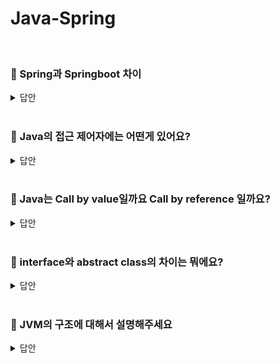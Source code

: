 # Java-Spring
<br>

### 📌 Spring과 Springboot 차이 

<details>
   <summary> 답안 </summary>
<br />

- Spring은 스프링 프로젝트의 모음집입니다. 스프링은 필요한 빈 객체를 등록하고, 빈 객체들간의 의존성을 설정해주어야 했으며 또한 개발자가 필요한 라이브러리들을 직접 추가하고 여러가지 설정들을 직접 함으로써 스프링 프레임워크를 사용하는데 어려움이 있었습니다. 이런 문제를 해결하기 위해 나온 서브 프로젝트가 Springboot입니다. 스프링부트를 사용함으로써 자동으로 빈 객체를 등록하고, 객체간의 의존성을 설정해 주는 등 스프링에서 제공하는 여러 기능들을 자동으로 설정하여 개발자가 보다 쉽게 사용할 수 있도록 도와주는 도구입니다.
</details>
<br>

### 📌 Java의 접근 제어자에는 어떤게 있어요?

<details>
   <summary> 답안 </summary>
<br />
   
- 자바의 접근 제어자는 크게 `public`, `private`, `protected`, `default`가 있습니다. <br>
  public은 모든 접근을 허용하여 외부 클래스에서도 자유롭게 사용이 가능합니다 <br>
  private 모든 접근을 제한하여 외부에서의 접근은 불가하고, 같은 클래스 내에서만 접근이 가능합니다. <br>
  protected는 이를 상속받은 자식 클래스와, 같은 패키지안의 모든 클래스만 접근이 가능합니다. <br>
  default는 클래스에 접근제어자가 없으면 default로 선언되며, 같은 패키지안의 클래스에서만 접근이 가능합니다.<br>

  <details>
      <summary> protected와 private은 각각 언제 사용할 수 있나요? </summary>
   <br />
   
  - protected를 사용하는 주된 이유는 무분별한 인스턴스 생성을 방지하고 , 해당 클래스를 상속받은 클래스와 같은 패키지내의 클래스만 생성자를 호출할 수 있게 제한함으로써 객체의 일관성을 유지하기 위해서 사용합니다. <br>
        private을 사용하는 주된 이유는 정보은닉과 캡슐화를 위해 사용합니다. 클래스 내부에 있는 데이터를 보호하고 데이터에 접근 자체를 막아주어 일관성을 보장하기 위해 사용됩니다. 
   
   </details>
   <br>
   
</details>
<br>

### 📌 Java는 Call by value일까요 Call by reference 일까요? 

<details>
   <summary> 답안 </summary>
<br />
   
- 자바는 Call by value 입니다. 메서드에서 파라미터를 넘겨줄 때 파라미터의 reference를 넘겨주는 것이 아닌 파라미터의 메모리 주소를 복사해서 넘겨주기 때문에 Call by value입니다. 예시로 파라미터를 넘겨받은 곳에서 파라미터에 새로운 값을 할당하여도 호출처에서 넘겨준 파라미터는 변경되지 않습니다. 
</details>
<br>

### 📌 interface와 abstract class의 차이는 뭐에요?

<details>
   <summary> 답안 </summary>
<br />

- 추상 클래스와 인터페이스 모두 이를 상속받거나 구현하는 클래스들이 추상메서드를 구현합니다. 추상 클래스는 is-a관계이지만 인터페이스는 has-a 관계를 사용합니다. 
   </details>
<br>

### 📌 JVM의 구조에 대해서 설명해주세요

<details>
   <summary> 답안 </summary>
<br />

- JVM은 크게 `클래스로더(ClassLoader)`, `실행 엔진(ExecutionEngine)`, `런타임 데이터 영역(RuntimeDataArea)` 세가지로 이루어져있습니다. <br>
  클래스로더는 JVM이 프로그램을 실행할 때 필요한 클래스(.class)를 동적으로 로드합니다. 클래스로더는 자바 애플리케이션 실행 시점에 필요한 클래스만을 로드하는데,
  런타임 시점에 모든 클래스를 로드하는것은 비효율적이기 때문입니다. 
  
  
   </details>
<br>


